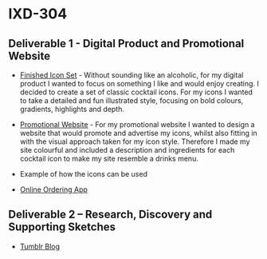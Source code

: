 # IXD-304

## Deliverable 1 - Digital Product and Promotional Website 

- [Finished Icon Set](http://martinemcgrath.github.io/ixd304-icons/images/icon-set.png) - Without sounding like an alcoholic, for my digital product I wanted to focus on something I like and would enjoy creating. I decided to create a set of classic cocktail icons. For my icons I wanted to take a detailed and fun illustrated style, focusing on bold colours, gradients, highlights and depth. 

- [Promotional Website](http://martinemcgrath.github.io/ixd304-icons/index.html) - For my promotional website I wanted to design a website that would promote and advertise my icons, whilst also fitting in with the visual approach taken for my icon style. Therefore I made my site colourful and included a description and ingredients for each cocktail icon to make my site resemble a drinks menu.

- Example of how the icons can be used
- [Online Ordering App](http://martinemcgrath.github.io/ixd304-icons/images/ordering-app.png)


## Deliverable 2 – Research, Discovery and Supporting Sketches 

- [Tumblr Blog](http://martine-mcgrath.tumblr.com/)